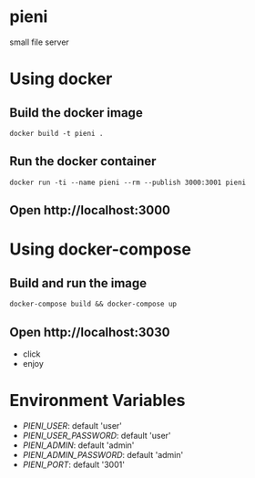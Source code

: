 # pieni
small file server

# Using docker

## Build the docker image

    docker build -t pieni .

## Run the docker container

    docker run -ti --name pieni --rm --publish 3000:3001 pieni

## Open http://localhost:3000

# Using docker-compose

## Build and run the image
    docker-compose build && docker-compose up

## Open http://localhost:3030

- click
- enjoy

# Environment Variables
- *PIENI_USER*: default 'user'
- *PIENI_USER_PASSWORD*: default 'user'
- *PIENI_ADMIN*: default 'admin'
- *PIENI_ADMIN_PASSWORD*: default 'admin'
- *PIENI_PORT*: default '3001' 
